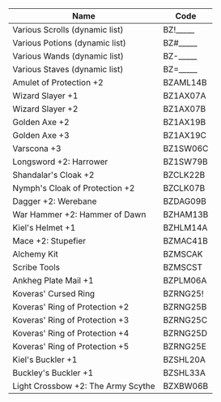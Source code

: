 | Name                               | Code     |
| ---------------------------------- | -------- |
| Various Scrolls (dynamic list)     | BZ!_____ |
| Various Potions (dynamic list)     | BZ#_____ |
| Various Wands (dynamic list)       | BZ-_____ |
| Various Staves (dynamic list)      | BZ=_____ |
| Amulet of Protection +2            | BZAML14B |
| Wizard Slayer +1                   | BZ1AX07A |
| Wizard Slayer +2                   | BZ1AX07B |
| Golden Axe +2                      | BZ1AX19B |
| Golden Axe +3                      | BZ1AX19C |
| Varscona +3                        | BZ1SW06C |
| Longsword +2: Harrower             | BZ1SW79B |
| Shandalar's Cloak +2               | BZCLK22B |
| Nymph's Cloak of Protection +2     | BZCLK07B |
| Dagger +2: Werebane                | BZDAG09B |
| War Hammer +2: Hammer of Dawn      | BZHAM13B |
| Kiel's Helmet +1                   | BZHLM14A |
| Mace +2: Stupefier                 | BZMAC41B |
| Alchemy Kit                        | BZMSCAK  |
| Scribe Tools                       | BZMSCST  |
| Ankheg Plate Mail +1               | BZPLM06A |
| Koveras' Cursed Ring               | BZRNG25! |
| Koveras' Ring of Protection +2     | BZRNG25B |
| Koveras' Ring of Protection +3     | BZRNG25C |
| Koveras' Ring of Protection +4     | BZRNG25D |
| Koveras' Ring of Protection +5     | BZRNG25E |
| Kiel's Buckler +1                  | BZSHL20A |
| Buckley's Buckler +1               | BZSHL33A |
| Light Crossbow +2: The Army Scythe | BZXBW06B |

